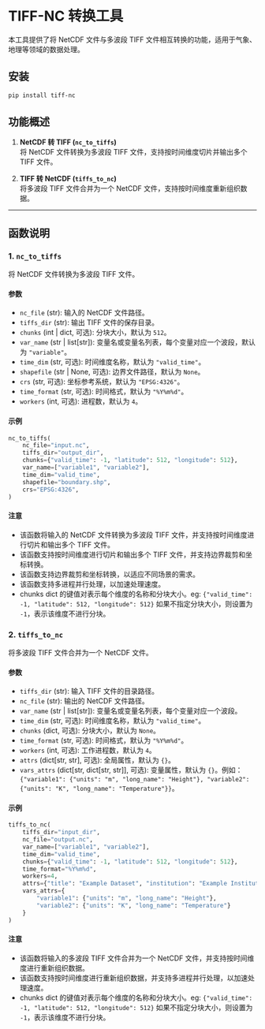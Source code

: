 # TIFF-NC 转换工具

本工具提供了将 NetCDF 文件与多波段 TIFF 文件相互转换的功能，适用于气象、地理等领域的数据处理。
## 安装
```bash
pip install tiff-nc
```

## 功能概述

1. **NetCDF 转 TIFF (`nc_to_tiffs`)**  
   将 NetCDF 文件转换为多波段 TIFF 文件，支持按时间维度切片并输出多个 TIFF 文件。

2. **TIFF 转 NetCDF (`tiffs_to_nc`)**  
   将多波段 TIFF 文件合并为一个 NetCDF 文件，支持按时间维度重新组织数据。

---

## 函数说明

### 1. `nc_to_tiffs`

将 NetCDF 文件转换为多波段 TIFF 文件。

#### 参数
- `nc_file` (str): 输入的 NetCDF 文件路径。
- `tiffs_dir` (str): 输出 TIFF 文件的保存目录。
- `chunks` (int | dict, 可选): 分块大小，默认为 `512`。
- `var_name` (str | list[str]): 变量名或变量名列表，每个变量对应一个波段，默认为 `"variable"`。
- `time_dim` (str, 可选): 时间维度名称，默认为 `"valid_time"`。
- `shapefile` (str | None, 可选): 边界文件路径，默认为 `None`。
- `crs` (str, 可选): 坐标参考系统，默认为 `"EPSG:4326"`。
- `time_format` (str, 可选): 时间格式，默认为 `"%Y%m%d"`。
- `workers` (int, 可选): 进程数，默认为 `4`。

#### 示例
```python
nc_to_tiffs(
    nc_file="input.nc",
    tiffs_dir="output_dir",
    chunks={"valid_time": -1, "latitude": 512, "longitude": 512},
    var_name=["variable1", "variable2"],
    time_dim="valid_time",
    shapefile="boundary.shp",
    crs="EPSG:4326",
)
```

#### 注意
- 该函数将输入的 NetCDF 文件转换为多波段 TIFF 文件，并支持按时间维度进行切片和输出多个 TIFF 文件。
- 该函数支持按时间维度进行切片和输出多个 TIFF 文件，并支持边界裁剪和坐标转换。
- 该函数支持边界裁剪和坐标转换，以适应不同场景的需求。
- 该函数支持多进程并行处理，以加速处理速度。
- chunks dict 的键值对表示每个维度的名称和分块大小。eg: `{"valid_time": -1, "latitude": 512, "longitude": 512}` 
   如果不指定分块大小，则设置为 `-1`，表示该维度不进行分块。

### 2. `tiffs_to_nc`

将多波段 TIFF 文件合并为一个 NetCDF 文件。

#### 参数
- `tiffs_dir` (str): 输入 TIFF 文件的目录路径。
- `nc_file` (str): 输出的 NetCDF 文件路径。
- `var_name` (str | list[str]): 变量名或变量名列表，每个变量对应一个波段。
- `time_dim` (str, 可选): 时间维度名称，默认为 `"valid_time"`。
- `chunks` (dict, 可选): 分块大小，默认为 `None`。
- `time_format` (str, 可选): 时间格式，默认为 `"%Y%m%d"`。
- `workers` (int, 可选): 工作进程数，默认为 `4`。
- `attrs` (dict[str, str], 可选): 全局属性，默认为 `{}`。
- `vars_attrs` (dict[str, dict[str, str]], 可选): 变量属性，默认为 `{}`。例如：`{"variable1": {"units": "m", "long_name": "Height"}, "variable2": {"units": "K", "long_name": "Temperature"}}`。

#### 示例
```python
tiffs_to_nc(
    tiffs_dir="input_dir",
    nc_file="output.nc",
    var_name=["variable1", "variable2"],
    time_dim="valid_time",
    chunks={"valid_time": -1, "latitude": 512, "longitude": 512},
    time_format="%Y%m%d",
    workers=4,
    attrs={"title": "Example Dataset", "institution": "Example Institution"},
    vars_attrs={
        "variable1": {"units": "m", "long_name": "Height"},
        "variable2": {"units": "K", "long_name": "Temperature"}
    }
)
```
#### 注意
- 该函数将输入的多波段 TIFF 文件合并为一个 NetCDF 文件，并支持按时间维度进行重新组织数据。
- 该函数支持按时间维度进行重新组织数据，并支持多进程并行处理，以加速处理速度。
- chunks dict 的键值对表示每个维度的名称和分块大小。eg: `{"valid_time": -1, "latitude": 512, "longitude": 512}` 
  如果不指定分块大小，则设置为 `-1`，表示该维度不进行分块。